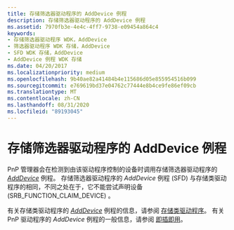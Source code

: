 ```yaml
---
title: 存储筛选器驱动程序的 AddDevice 例程
description: 存储筛选器驱动程序的 AddDevice 例程
ms.assetid: 7970fb3e-4e4c-4ff7-9738-e09454a864c4
keywords:
- 存储筛选器驱动程序 WDK，AddDevice
- 筛选器驱动程序 WDK 存储，AddDevice
- SFD WDK 存储，AddDevice
- AddDevice 例程 WDK 存储
ms.date: 04/20/2017
ms.localizationpriority: medium
ms.openlocfilehash: 9b40ae82a41484b4e115686d05e855954516b099
ms.sourcegitcommit: e769619bd37e04762c77444e8b4ce9fe86ef09cb
ms.translationtype: MT
ms.contentlocale: zh-CN
ms.lasthandoff: 08/31/2020
ms.locfileid: "89193045"
---
```

# <a name="storage-filter-drivers-adddevice-routine"></a>存储筛选器驱动程序的 AddDevice 例程

PnP 管理器会在检测到由该驱动程序控制的设备时调用存储筛选器驱动程序的 [*AddDevice*](/windows-hardware/drivers/ddi/wdm/nc-wdm-driver_add_device) 例程。 存储筛选器驱动程序的 *AddDevice* 例程 (SFD) 与存储类驱动程序的相同，不同之处在于，它不能尝试声明设备 (SRB_FUNCTION_CLAIM_DEVICE) 。

有关存储类驱动程序的 [*AddDevice*](/windows-hardware/drivers/ddi/wdm/nc-wdm-driver_add_device) 例程的信息，请参阅 [存储类驱动程序](introduction-to-storage-class-drivers.md)。 有关 PnP 驱动程序的 *AddDevice* 例程的一般信息，请参阅 [即插即用](https://docs.microsoft.com/windows-hardware/drivers/kernel/implementing-plug-and-play)。
